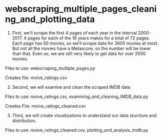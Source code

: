 ﻿
# webscraping_multiple_pages_cleaning_and_plotting_data

1. First, we’ll scrape the first 4 pages of each year in the interval 2000-2017. 
4 pages for each of the 18 years makes for a total of 72 pages. Each page has 
50 movies, so we’ll scrape data for 3600 movies at most. But not all the movies 
have a Metascore, so the number will be lower than that. Even so, we are still 
very likely to get data for over 2000 movies.

Files to use:
webscraping_multiple_pages.py

Creates file:
moive_ratings.csv


2. Second, we will examine and clean the scraped IMDB data

Files to use:
moive_ratings.csv, examining_and_cleaning_IMDB_data.py

Creates File:
moive_ratings_cleaned.csv


3.  Third, we will create visualizations to understand our data sturcture and distribution.

Files to use:
moive_ratings_cleaned.csv, plotting_and_analysis_imdb.py

